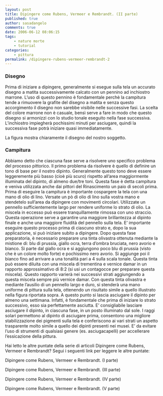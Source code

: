 ```yaml
---
layout: post
title: Dipingere come Rubens, Vermeer e Rembrandt. (II parte)
published: true
author: sasadangelo
comments: true
date: 2006-06-12 08:06:15
tags:
    - nature morte
    - tutorial
categories:
    - pittura
permalink: /dipingere-rubens-vermeer-rembrandt-2
---
```



### Disegno


  Prima di iniziare a dipingere, generalmente si esegue sulla tela un accurato disegno a matita successivamente calcato con un pennino ad inchiostro marrone. L&#8217;uso di questo pennino è fondamentale perchè la campitura tende a rimuovere la grafite del disegno a matita e senza questo accorgimento il disegno non sarebbe visibile nelle successive fasi. La scelta del colore marrone non è casuale, bensì serve a fare in modo che questo disegno si armonizzi con lo studio tonale eseguito nella fase successiva. L&#8217;inchiostro impiegherà pochissimi minuti per asciugare, quindi la successiva fase potrà iniziare quasi immediatamente.


La figura mostra chiaramente il disegno del nostro soggetto.



### Campitura


  Abbiamo detto che ciascuna fase serve a risolvere uno specifico problema del processo pittorico. Il primo problema da risolvere è quello di definire un tono di base per il nostro dipinto. Generalmente questo tono deve essere leggeremente più basso (cioè più scuro) rispetto all&#8217;area maggiormente illuminata del dipinto, di almeno due/tre toni. Questa fase è detta campitura e veniva utilizzata anche dai pittori del Rinascimento un paio di secoli prima. Prima di eseguire la campitura è importante cospargere la tela con una mano di olio di lino. Versate un pò di olio di lino sulla vostra mano e stendetelo sull&#8217;area da dipingere con movimenti circolari. Utilizzate un pennello sufficientemente largo per rendere uniforme lo strato di olio. La miscela in eccesso può essere tranquillamente rimossa con uno straccio. Questa operazione serve a garantire una maggiore brillantezza al dipinto finale e anche una maggiore fluidità del pennello sulla tela. E&#8217; importante eseguire questo processo prima di ciascuno strato e, dopo la sua applicazione, si può iniziare subito a dipingere. Dopo questa fase preparatoria, è necessario preparare una tinta olivastra ottenuta mediante la mistione di: blu di prussia, giallo ocra, terra d&#8217;ombra bruciata, nero avorio e bianco. Si parte dal giallo ocra e si aggiungono poco blu di prussia (visto che è un colore molto forte) e pochissimo nero avorio. Si aggiunge poi il bianco fino ad arrivare a una tonalità pari a 4 sulla scala tonale. Questa tinta può essere diluita con una miscela di trementina e vernice damar in un rapporto approssimativo di 8:2 (si usi un contagocce per preparare questa miscela). Questo rapporto varierà nei successivi strati aggiungendo a questa miscela sempre più vernice damar. Con questa tinta olivastra e mediante l&#8217;ausilio di un pennello largo e duro, si stenderà una mano uniforme di pittura sulla tela, ottenendo un risultato simile a quello illustrato nella figura riportata sopra. A questo punto si lascia asciugare il dipinto per almeno una settimana. Infatti, è fondamentale che prima di iniziare lo strato successivo, esso sia perfettamente asciutta. E&#8217; consigliabile lasciare asciugare il dipinto, in ciascuna fase, in un posto illuminato dal sole. I raggi solari permettono al dipinto di asciugare prima, consentono una migliore stabilizzazione dei pigmenti sulla tela e conferiscono ai vari strati un aspetto trasparente molto simile a quello dei dipinti presenti nei musei. E&#8217; da evitare l&#8217;uso di strumenti di qualsiasi genere (es. asciugacapelli) per accellerare l&#8217;essicazione della pittura.



  Hai letto le altre puntate della serie di articoli Dipingere come Rubens, Vermeer e Rembrandt? Segui i seguenti link per leggere le altre puntate:



  Dipingere come Rubens, Vermeer e Rembrandt. (I parte)



  Dipingere come Rubens, Vermeer e Rembrandt. (III parte)



  Dipingere come Rubens, Vermeer e Rembrandt. (IV parte)



  Dipingere come Rubens, Vermeer e Rembrandt. (V parte)
